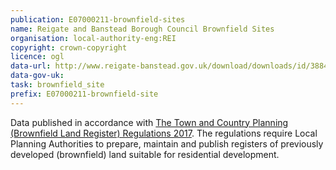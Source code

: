 ```yaml
---
publication: E07000211-brownfield-sites
name: Reigate and Banstead Borough Council Brownfield Sites
organisation: local-authority-eng:REI
copyright: crown-copyright
licence: ogl
data-url: http://www.reigate-banstead.gov.uk/download/downloads/id/3884/brownfield_land_register_csv.csv
data-gov-uk: 
task: brownfield_site
prefix: E07000211-brownfield-site
---
```


Data published in accordance with [The Town and Country Planning (Brownfield Land Register) Regulations 2017](http://www.legislation.gov.uk/uksi/2017/403/contents/made).
The regulations require Local Planning Authorities to prepare, maintain and publish registers of previously developed (brownfield) land suitable for residential development.

